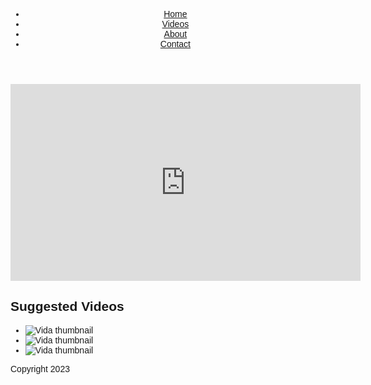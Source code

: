 <!DOCTYPE html>
<html>
<head>
  <title>Video Player</title>
  <style>
    /* CSS styles go here */
    body {
  font-family: Arial, sans-serif;
}

header {
  background-color: #333;
  color: white;
  display: flex;
  justify-content: space-between;
  align-items: center;
  padding: 0 20px;
}

nav ul {
  list-style: none;
  margin: 0;
  padding: 0;
  display: flex;
}

nav li {
  flex: 1;
}

nav a {
  display: block;
  color: white;
  text-align: center;
  padding: 14px 16px;
  text-decoration: none;
}

nav a:hover {
  background-color: #111;
}

main {
  display: flex;
  margin: 20px;
}

#video {
  width: 560px;
}

aside {
  width: 240px;
  margin-left: 20px;
}

aside h2 {
  margin-bottom: 10px;
}

aside ul {
  list-style: none;
  margin: 0;
  padding: 0;
}

aside li {
  margin-bottom: 10px;
}

footer {
  background-color: #eee;
  padding: 20px;
  text-align: center;
}

  </style>
</head>
<body>
  <header>
    <!-- navbar content goes here -->
    <nav>
      <ul>
        <li><a href="#">Home</a></li>
        <li><a href="#">Videos</a></li>
        <li><a href="#">About</a></li>
        <li><a href="#">Contact</a></li>
      </ul>
    </nav>
  </header>
  <main>
    <!-- main content goes here -->
    <div id="video">
      <!-- embed YouTube video here -->
      <iframe width="560" height="315" src="https://www.youtube.com/embed/lJIrF4YjHfQ" frameborder="0" allow="accelerometer; autoplay; encrypted-media; gyroscope; picture-in-picture" allowfullscreen></iframe>
    </div>
    <aside>
      <!-- sidebar content goes here -->
      <h2>Suggested Videos</h2>
      <ul>
        <li><img src="thumbnail-1.jpg" alt="Vida thumbnail"></li>
        <li><img src="thumbnail-2.jpg" alt="Vida thumbnail"></li>
        <li><img src="thumbnail-3.jpg" alt="Vida thumbnail"></li>
      </ul>
    </aside>
  </main>
  <footer>
    <!-- footer content goes here -->
    <p>Copyright 2023</p>
  </footer>
</body>
</html>



